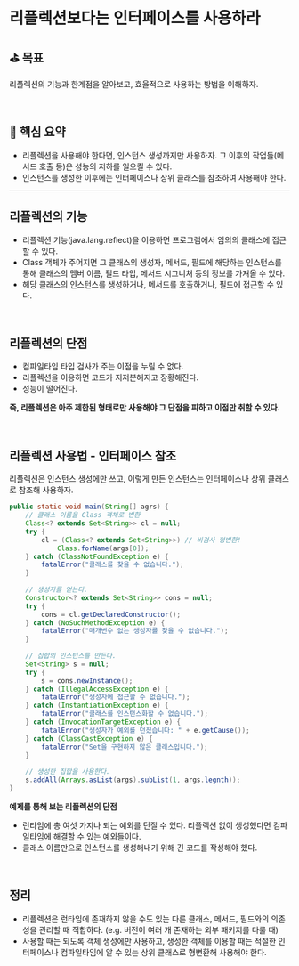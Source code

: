 # 리플렉션보다는 인터페이스를 사용하라

## ⛳️ 목표

리플렉션의 기능과 한계점을 알아보고, 효율적으로 사용하는 방법을 이해하자.

<br>

## 📄 핵심 요약

- 리플렉션을 사용해야 한다면, 인스턴스 생성까지만 사용하자. 그 이후의 작업들(메서드 호출 등)은 성능의 저하를 일으킬 수 있다.
- 인스턴스를 생성한 이후에는 인터페이스나 상위 클래스를 참조하여 사용해야 한다.

---

## 리플렉션의 기능

- 리플렉션 기능(java.lang.reflect)을 이용하면 프로그램에서 임의의 클래스에 접근할 수 있다.
- Class 객체가 주어지면 그 클래스의 생성자, 메서드, 필드에 해당하는 인스턴스를 통해 클래스의 멤버 이름, 필드 타입, 메서드 시그니처 등의 정보를 가져올 수 있다.
- 해당 클래스의 인스턴스를 생성하거나, 메서드를 호출하거나, 필드에 접근할 수 있다.

<br>

## 리플렉션의 단점

- 컴파일타임 타입 검사가 주는 이점을 누릴 수 없다.
- 리플렉션을 이용하면 코드가 지저분해지고 장황해진다.
- 성능이 떨어진다.

**즉, 리플렉션은 아주 제한된 형태로만 사용해야 그 단점을 피하고 이점만 취할 수 있다.**

<br>

## 리플렉션 사용법 - 인터페이스 참조

리플렉션은 인스턴스 생성에만 쓰고, 이렇게 만든 인스턴스는 인터페이스나 상위 클래스로 참조해 사용하자.

```java
public static void main(String[] agrs) {
	// 클래스 이름을 Class 객체로 변환
	Class<? extends Set<String>> cl = null;
	try {
		cl = (Class<? extends Set<String>>) // 비검사 형변환!
			Class.forName(args[0]);
	} catch (ClassNotFoundException e) {
		fatalError("클래스를 찾을 수 없습니다.");
	}
	
	// 생성자를 얻는다.
	Constructor<? extends Set<String>> cons = null;
	try {
		cons = cl.getDeclaredConstructor();
	} catch (NoSuchMethodException e) {
		fatalError("매개변수 없는 생성자를 찾을 수 없습니다.");
	}
	
	// 집합의 인스턴스를 만든다.
	Set<String> s = null;
	try {
		s = cons.newInstance();
	} catch (IllegalAccessException e) {
		fatalError("생성자에 접근할 수 없습니다.");
	} catch (InstantiationException e) {
		fatalError("클래스를 인스턴스화할 수 없습니다.");
	} catch (InvocationTargetException e) {
		fatalError("생성자가 예외를 던졌습니다: " + e.getCause());
	} catch (ClassCastException e) {
		fatalError("Set을 구현하지 않은 클래스입니다.");
	}
	
	// 생성한 집합을 사용한다.
	s.addAll(Arrays.asList(args).subList(1, args.legnth));
}
```

**예제를 통해 보는 리플렉션의 단점**

- 런타임에 총 여섯 가지나 되는 예외를 던질 수 있다. 리플렉션 없이 생성했다면 컴파일타임에 해결할 수 있는 예외들이다.
- 클래스 이름만으로 인스턴스를 생성해내기 위해 긴 코드를 작성해야 했다.

<br>

## 정리

- 리플렉션은 런타임에 존재하지 않을 수도 있는 다른 클래스, 메서드, 필드와의 의존성을 관리할 때 적합하다. (e.g. 버전이 여러 개 존재하는 외부 패키지를 다룰 때)
- 사용할 때는 되도록 객체 생성에만 사용하고, 생성한 객체를 이용할 때는 적절한 인터페이스나 컴파일타임에 알 수 있는 상위 클래스로 형변환해 사용해야 한다.